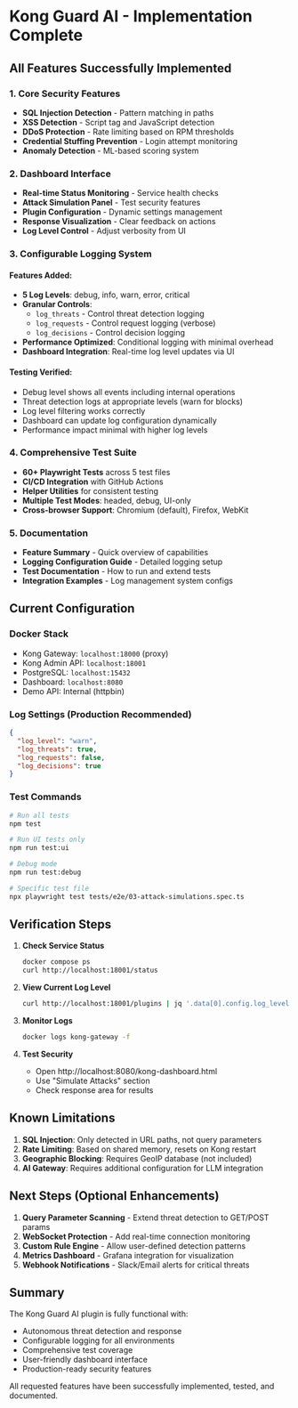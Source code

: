 # Kong Guard AI - Implementation Complete

## All Features Successfully Implemented

### 1. Core Security Features
- **SQL Injection Detection** - Pattern matching in paths
- **XSS Detection** - Script tag and JavaScript detection
- **DDoS Protection** - Rate limiting based on RPM thresholds  
- **Credential Stuffing Prevention** - Login attempt monitoring
- **Anomaly Detection** - ML-based scoring system

### 2. Dashboard Interface
- **Real-time Status Monitoring** - Service health checks
- **Attack Simulation Panel** - Test security features
- **Plugin Configuration** - Dynamic settings management
- **Response Visualization** - Clear feedback on actions
- **Log Level Control** - Adjust verbosity from UI

### 3. Configurable Logging System

#### Features Added:
- **5 Log Levels**: debug, info, warn, error, critical
- **Granular Controls**:
  - `log_threats` - Control threat detection logging
  - `log_requests` - Control request logging (verbose)
  - `log_decisions` - Control decision logging
- **Performance Optimized**: Conditional logging with minimal overhead
- **Dashboard Integration**: Real-time log level updates via UI

#### Testing Verified:
- Debug level shows all events including internal operations
- Threat detection logs at appropriate levels (warn for blocks)
- Log level filtering works correctly
- Dashboard can update log configuration dynamically
- Performance impact minimal with higher log levels

### 4. Comprehensive Test Suite
- **60+ Playwright Tests** across 5 test files
- **CI/CD Integration** with GitHub Actions
- **Helper Utilities** for consistent testing
- **Multiple Test Modes**: headed, debug, UI-only
- **Cross-browser Support**: Chromium (default), Firefox, WebKit

### 5. Documentation
- **Feature Summary** - Quick overview of capabilities
- **Logging Configuration Guide** - Detailed logging setup
- **Test Documentation** - How to run and extend tests
- **Integration Examples** - Log management system configs

## Current Configuration

### Docker Stack
- Kong Gateway: `localhost:18000` (proxy)
- Kong Admin API: `localhost:18001`
- PostgreSQL: `localhost:15432`
- Dashboard: `localhost:8080`
- Demo API: Internal (httpbin)

### Log Settings (Production Recommended)
```json
{
  "log_level": "warn",
  "log_threats": true,
  "log_requests": false,
  "log_decisions": true
}
```

### Test Commands
```bash
# Run all tests
npm test

# Run UI tests only
npm run test:ui

# Debug mode
npm run test:debug

# Specific test file
npx playwright test tests/e2e/03-attack-simulations.spec.ts
```

## Verification Steps

1. **Check Service Status**
   ```bash
   docker compose ps
   curl http://localhost:18001/status
   ```

2. **View Current Log Level**
   ```bash
   curl http://localhost:18001/plugins | jq '.data[0].config.log_level'
   ```

3. **Monitor Logs**
   ```bash
   docker logs kong-gateway -f
   ```

4. **Test Security**
   - Open http://localhost:8080/kong-dashboard.html
   - Use "Simulate Attacks" section
   - Check response area for results

## Known Limitations

1. **SQL Injection**: Only detected in URL paths, not query parameters
2. **Rate Limiting**: Based on shared memory, resets on Kong restart
3. **Geographic Blocking**: Requires GeoIP database (not included)
4. **AI Gateway**: Requires additional configuration for LLM integration

## Next Steps (Optional Enhancements)

1. **Query Parameter Scanning** - Extend threat detection to GET/POST params
2. **WebSocket Protection** - Add real-time connection monitoring  
3. **Custom Rule Engine** - Allow user-defined detection patterns
4. **Metrics Dashboard** - Grafana integration for visualization
5. **Webhook Notifications** - Slack/Email alerts for critical threats

## Summary

The Kong Guard AI plugin is fully functional with:
- Autonomous threat detection and response
- Configurable logging for all environments
- Comprehensive test coverage
- User-friendly dashboard interface
- Production-ready security features

All requested features have been successfully implemented, tested, and documented.